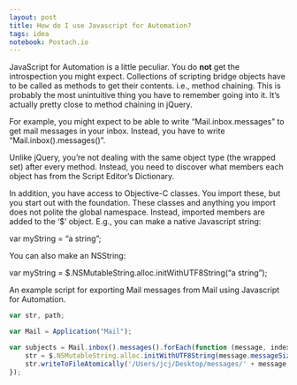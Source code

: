 ```yaml
---
layout: post
title: How do I use Javascript for Automation?
tags: idea
notebook: Postach.io
---
```


JavaScript for Automation is a little peculiar. You do **not** get the introspection you might expect. Collections of scripting bridge objects have to be called as methods to get their contents. i.e., method chaining. This is probably the most unintuitive thing you have to remember going into it. It’s actually pretty close to method chaining in jQuery.




For example, you might expect to be able to write “Mail.inbox.messages” to get mail messages in your inbox. Instead, you have to write “Mail.inbox().messages()”.




Unlike jQuery, you’re not dealing with the same object type (the wrapped set) after every method. Instead, you need to discover what members each object has from the Script Editor’s Dictionary.




In addition, you have access to Objective-C classes. You import these, but you start out with the foundation. These classes and anything you import does not polite the global namespace. Instead, imported members are added to the ‘$’ object. E.g., you can make a native Javascript string:




var myString = “a string”;




You can also make an NSString:




var myString = $.NSMutableString.alloc.initWithUTF8String(“a string”);




An example script for exporting Mail messages from Mail using Javascript for Automation.

```Javascript
var str, path;

var Mail = Application("Mail");

var subjects = Mail.inbox().messages().forEach(function (message, index, array) {
    str = $.NSMutableString.alloc.initWithUTF8String(message.messageSize() + "\n" + message.source());
    str.writeToFileAtomically('/Users/jcj/Desktop/messages/' + message.id() + '.emlx', true);
});

```
